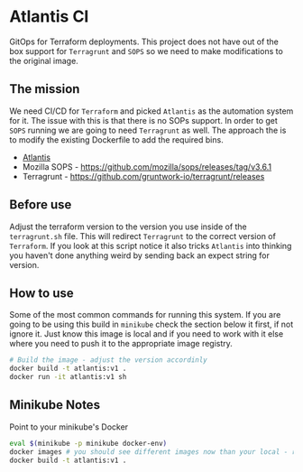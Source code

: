 # Atlantis CI
GitOps for Terraform deployments. This project does not have out of the box support for `Terragrunt` and `SOPS` so we need to make modifications to the original image.

## The mission
We need CI/CD for `Terraform` and picked `Atlantis` as the automation system for it. The issue with this is that there is no SOPs support. In order to get `SOPS` running we are going to need `Terragrunt` as well. The approach the is to modify the existing Dockerfile to add the required bins.

* [Atlantis](https://github.com/runatlantis/atlantis/releases/tag/v0.15.1)
* Mozilla SOPS - https://github.com/mozilla/sops/releases/tag/v3.6.1
* Terragrunt - https://github.com/gruntwork-io/terragrunt/releases

## Before use
Adjust the terraform version to the version you use inside of the `terragrunt.sh` file. This will redirect `Terragrunt` to the correct version of `Terraform`. If you look at this script notice it also tricks `Atlantis` into thinking you haven't done anything weird by sending back an expect string for version.

## How to use
Some of the most common commands for running this system. If you are going to be using this build in `minikube` check the section below it first, if not ignore it. Just know this image is local and if you need to work with it else where you need to push it to the appropriate image registry. 

```sh
# Build the image - adjust the version accordinly
docker build -t atlantis:v1 .
docker run -it atlantis:v1 sh
```

## Minikube Notes
Point to your minikube's Docker
```sh
eval $(minikube -p minikube docker-env)
docker images # you should see different images now than your local - rerun the build commands
docker build -t atlantis:v1 .
```
